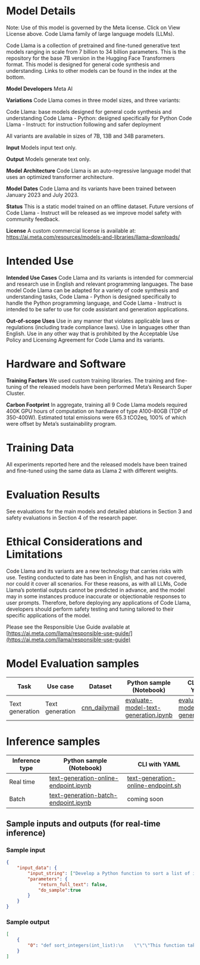 # **Model Details**
Note: Use of this model is governed by the Meta license. Click on View License above.
Code Llama family of large language models (LLMs).

Code Llama is a collection of pretrained and fine-tuned generative text models ranging in scale from 7 billion to 34 billion parameters. This is the repository for the base 7B version in the Hugging Face Transformers format. This model is designed for general code synthesis and understanding. Links to other models can be found in the index at the bottom.

**Model Developers** Meta AI

**Variations** Code Llama comes in three model sizes, and three variants:

Code Llama: base models designed for general code synthesis and understanding
Code Llama - Python: designed specifically for Python
Code Llama - Instruct: for instruction following and safer deployment

All variants are available in sizes of 7B, 13B and 34B parameters.

**Input** Models input text only.

**Output** Models generate text only.

**Model Architecture** Code Llama is an auto-regressive language model that uses an optimized transformer architecture.

**Model Dates** Code Llama and its variants have been trained between January 2023 and July 2023.

**Status** This is a static model trained on an offline dataset. Future versions of Code Llama - Instruct will be released as we improve model safety with community feedback.

**License** A custom commercial license is available at: https://ai.meta.com/resources/models-and-libraries/llama-downloads/

# **Intended Use**
**Intended Use Cases** Code Llama and its variants is intended for commercial and research use in English and relevant programming languages. The base model Code Llama can be adapted for a variety of code synthesis and understanding tasks, Code Llama - Python is designed specifically to handle the Python programming language, and Code Llama - Instruct is intended to be safer to use for code assistant and generation applications.

**Out-of-scope Uses** Use in any manner that violates applicable laws or regulations (including trade compliance laws). Use in languages other than English. Use in any other way that is prohibited by the Acceptable Use Policy and Licensing Agreement for Code Llama and its variants.

# **Hardware and Software**
**Training Factors** We used custom training libraries. The training and fine-tuning of the released models have been performed Meta’s Research Super Cluster.

**Carbon Footprint**  In aggregate, training all 9 Code Llama models required 400K GPU hours of computation on hardware of type A100-80GB (TDP of 350-400W). Estimated total emissions were 65.3 tCO2eq, 100% of which were offset by Meta’s sustainability program.

# **Training Data**
All experiments reported here and the released models have been trained and fine-tuned using the same data as Llama 2 with different weights.

# **Evaluation Results**

See evaluations for the main models and detailed ablations in Section 3 and safety evaluations in Section 4 of the research paper.

# **Ethical Considerations and Limitations**
Code Llama and its variants are a new technology that carries risks with use. Testing conducted to date has been in English, and has not covered, nor could it cover all scenarios. For these reasons, as with all LLMs, Code Llama’s potential outputs cannot be predicted in advance, and the model may in some instances produce inaccurate or objectionable responses to user prompts. Therefore, before deploying any applications of Code Llama, developers should perform safety testing and tuning tailored to their specific applications of the model.

Please see the Responsible Use Guide available at [https://ai.meta.com/llama/responsible-use-guide/](https://ai.meta.com/llama/responsible-use-guide)

# Model Evaluation samples

Task| Use case| Dataset| Python sample (Notebook)| CLI with YAML
|--|--|--|--|--|
Text generation | Text generation | <a href="https://huggingface.co/datasets/cnn_dailymail" target="_blank"> cnn_dailymail </a> | <a href="https://aka.ms/azureml-eval-sdk-text-generation/" target="_blank">evaluate-model-text-generation.ipynb</a> | <a href="https://aka.ms/azureml-eval-cli-text-generation/" target="_blank">evaluate-model-text-generation.yml</a>


# **Inference samples**

Inference type|Python sample (Notebook)|CLI with YAML
|--|--|--|
Real time|<a href="https://aka.ms/azureml-infer-online-sdk-text-generation-dolly" target="_blank">text-generation-online-endpoint.ipynb</a>|<a href="https://aka.ms/azureml-infer-online-cli-text-generation-dolly" target="_blank">text-generation-online-endpoint.sh</a>
Batch |<a href="https://aka.ms/azureml-infer-batch-sdk-text-generation" target="_blank">text-generation-batch-endpoint.ipynb</a>| coming soon


## **Sample inputs and outputs (for real-time inference)**

### **Sample input**
```json
{
    "input_data": {
        "input_string": ["Develop a Python function to sort a list of integers in ascending order"], 
        "parameters": { 
            "return_full_text": false,
            "do_sample":true
        }
    }
}
```

### **Sample output**
```json
[
    {
        "0": "def sort_integers(int_list):\n    \"\"\"This function takes an a list of integers and sorts it in ascending order using build in `sorted` function which returns\n    a new sorted list.\n\n    Args:\n        int_list (list): list of integers to be sorted.\n    Returns:\n        \"list\": sorted list\n\n    \"\"\"\n    return sorted(int_list)\nlst = [3, 7, -4, 2, 1]\nlst1 = [15, 2, 1, 8, 4, 3]\nprint(\"unsorted list\", lst)\nprint(\"sorted list\", sort_integers(lst))\nprint(\"sorted list\", sort_integers(lst1))\n"
    }
]
```
